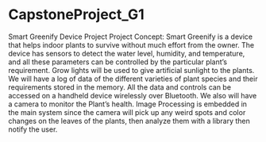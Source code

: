 # CapstoneProject_G1
Smart Greenify Device Project
Project Concept: Smart Greenify is a device that helps indoor plants to survive without much effort from the owner. 
The device has sensors to detect the water level, humidity, and temperature, and all these parameters can be controlled by the particular plant’s requirement. Grow lights will be used to give artificial sunlight to the plants. We will have a log of data of the different varieties of plant species and their requirements stored in the memory. All the data and controls can be accessed on a handheld device wirelessly over Bluetooth. We also will have a camera to monitor the Plant’s health.
Image Processing is embedded in the main system since the camera will pick up any weird spots and color changes on the leaves of the plants, then analyze them with a library then notify the user.
